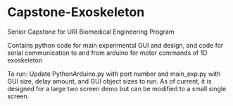 # Capstone-Exoskeleton
Senior Capstone for URI Biomedical Engineering Program

Contains python code for main experimental GUI and design, and code for serial communication to and from arduino for motor commands of 1D exoskeleton 



To run:
Update PythonArduino.py with port number and main_exp.py with GUI size, delay amount, and GUI object sizes to run. As of current, it is designed for a large two screen demo but can be modified to a small single screen.
